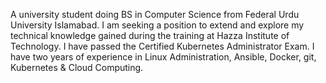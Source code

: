 A university student doing BS in Computer Science from Federal Urdu University Islamabad. I am
seeking a position to extend and explore my technical knowledge gained during the training at
Hazza Institute of Technology. I have passed the Certified Kubernetes Administrator Exam. I have
two years of experience in Linux Administration, Ansible, Docker, git, Kubernetes & Cloud
Computing.

<!---
Hikmat444/Hikmat444 is a ✨ special ✨ repository because its `README.md` (this file) appears on your GitHub profile.
You can click the Preview link to take a look at your changes.
--->
